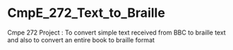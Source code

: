 # CmpE_272_Text_to_Braille
Cmpe 272 Project : To convert simple text received from BBC to braille text and also to convert an entire book to braille format 
